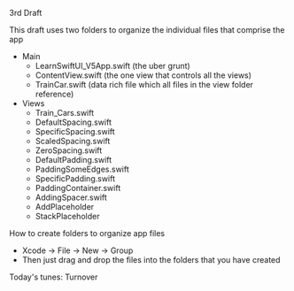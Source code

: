 3rd Draft

This draft uses two folders to organize the individual files that comprise the app

* Main
  * LearnSwiftUI_V5App.swift (the uber grunt)
  * ContentView.swift (the one view that controls all the views)
  * TrainCar.swift (data rich file which all files in the view folder reference)
* Views
  * Train_Cars.swift
  * DefaultSpacing.swift
  * SpecificSpacing.swift
  * ScaledSpacing.swift
  * ZeroSpacing.swift
  * DefaultPadding.swift
  * PaddingSomeEdges.swift
  * SpecificPadding.swift
  * PaddingContainer.swift
  * AddingSpacer.swift
  * AddPlaceholder
  * StackPlaceholder

How to create folders to organize app files

* Xcode -> File -> New -> Group 
* Then just drag and drop the files into the folders that you have created

Today's tunes: Turnover
